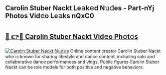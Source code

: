 ## Carolin Stuber Nackt Le𝚊k𝚎d N𝚞𝚍es - Part-nYj Photos Vid𝚎o Le𝚊ks nQxC0

# <h2><a href="http://fb62zmd.evod.top/?m=Carolin+Stuber+Nackt">🔗 👉🔴 Carolin Stuber Nackt Vid𝚎o Ph𝚘t𝚘s</a></h2>

[![Carolin Stuber Nackt N𝚞d𝚎s](https://i.imgur.com/8V9OHl7.gif)](http://fb62zmd.evod.top/?m=Carolin+Stuber+Nackt)
Online content creator Carolin Stuber Nackt who is known for sharing lifestyle and dance content, including solo and collaborative dance performances and vlogs. Public figures Carolin Stuber Nackt can be role models for both positive and negative behaviors. 
